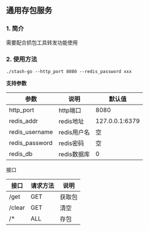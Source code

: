 ## 通用存包服务

### 1. 简介

需要配合抓包工具转发功能使用

### 2. 使用方法

```shell
./stash-go --http_port 8080 --redis_password xxx
```

**支持参数**

| 参数             | 说明       | 默认值            |
|----------------|----------|----------------|
| http_port      | http端口   | 8080           |
| redis_addr     | redis地址  | 127.0.0.1:6379 |
| redis_username | redis用户名 | 空              |
| redis_password | redis密码  | 空              |
| redis_db       | redis数据库 | 0              |

接口

| 接口     | 请求方法 | 说明  |
|--------|------|-----|
| /get   | GET  | 获取包 |
| /clear | GET  | 清空  |
| /*     | ALL  | 存包  |